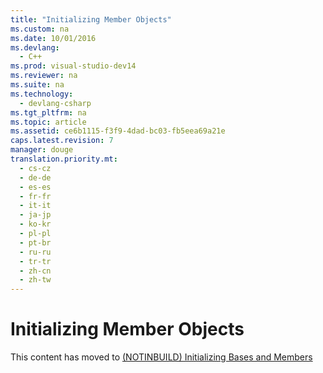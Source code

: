 ```yaml
---
title: "Initializing Member Objects"
ms.custom: na
ms.date: 10/01/2016
ms.devlang: 
  - C++
ms.prod: visual-studio-dev14
ms.reviewer: na
ms.suite: na
ms.technology: 
  - devlang-csharp
ms.tgt_pltfrm: na
ms.topic: article
ms.assetid: ce6b1115-f3f9-4dad-bc03-fb5eea69a21e
caps.latest.revision: 7
manager: douge
translation.priority.mt: 
  - cs-cz
  - de-de
  - es-es
  - fr-fr
  - it-it
  - ja-jp
  - ko-kr
  - pl-pl
  - pt-br
  - ru-ru
  - tr-tr
  - zh-cn
  - zh-tw
---
```

# Initializing Member Objects
This content has moved to  [(NOTINBUILD) Initializing Bases and Members](assetId:///2f71377e-2b6b-49da-9a26-18e9b40226a1)